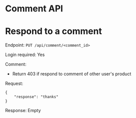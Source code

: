 Comment API
===========

# Respond to a comment

Endpoint: `PUT /api/comment/<comment_id>`

Login required: Yes

Comment:

* Return 403 if respond to comment of other user's product

Request:

```
{
    "response": "thanks"
}
```

Response: Empty